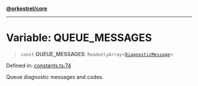 [**@orkestrel/core**](../index.md)

***

# Variable: QUEUE\_MESSAGES

> `const` **QUEUE\_MESSAGES**: `ReadonlyArray`\<[`DiagnosticMessage`](../interfaces/DiagnosticMessage.md)\>

Defined in: [constants.ts:74](https://github.com/orkestrel/core/blob/4aab0d299da5f30a0c75f3eda95d1b02f821688d/src/constants.ts#L74)

Queue diagnostic messages and codes.
